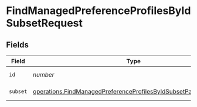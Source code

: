 # FindManagedPreferenceProfilesByIdSubsetRequest


## Fields

| Field                                                                                                                                                  | Type                                                                                                                                                   | Required                                                                                                                                               | Description                                                                                                                                            |
| ------------------------------------------------------------------------------------------------------------------------------------------------------ | ------------------------------------------------------------------------------------------------------------------------------------------------------ | ------------------------------------------------------------------------------------------------------------------------------------------------------ | ------------------------------------------------------------------------------------------------------------------------------------------------------ |
| `id`                                                                                                                                                   | *number*                                                                                                                                               | :heavy_check_mark:                                                                                                                                     | ID to filter by                                                                                                                                        |
| `subset`                                                                                                                                               | [operations.FindManagedPreferenceProfilesByIdSubsetPathParamSubset](../../models/operations/findmanagedpreferenceprofilesbyidsubsetpathparamsubset.md) | :heavy_check_mark:                                                                                                                                     | Subset to filter by                                                                                                                                    |